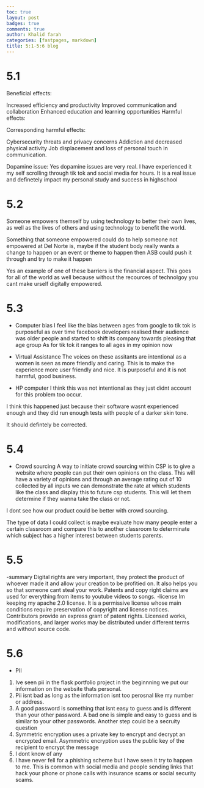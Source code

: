 ```yaml
---
toc: true
layout: post
badges: true
comments: true
author: Khalid farah
categories: [fastpages, markdown]
title: 5:1-5:6 blog
---
```


# 5.1 
Beneficial effects:

Increased efficiency and productivity
Improved communication and collaboration
Enhanced education and learning opportunities
Harmful effects:

Corresponding harmful effects:

Cybersecurity threats and privacy concerns
Addiction and decreased physical activity
Job displacement and loss of personal touch in communication.

Dopamine issue:
Yes dopamine issues are very real. I have experienced it my self scrolling through tik tok and social media for hours. It is a real issue and definetely impact my personal study and success in highschool

# 5.2
Someone empowers themself by using technology to better their own lives, as well as the lives of others and using technology to benefit the world.

Something that someone empowered could do to help someone not empowered at Del Norte is, maybe if the student body really wants a change to happen or an event or theme to happen then ASB could push it through and try to make it happen

Yes an example of one of these barriers is the financial aspect. This goes for all of the world as well because without the recources of technolgoy you cant make urself digitally empowered.

# 5.3 
- Computer bias 
I feel like the bias between ages from google to tik tok is purposeful as over time facebook developers realised their audience was older people and started to shift its company towards pleasing that age group
As for tik tok it ranges to all ages in my opinion now
- Virtual Assistance
The voices on these assitants are intentional as a women is seen as more friendly and caring. This is to make the experience more user friendly and nice. It is purposeful and it is not harmful, good business.

- HP computer
I think this was not intentional as they just didnt account for this problem too occur.

I think this happened just because their software wasnt experienced enough and they did run enough tests with people of a darker skin tone.

It should defintely be corrected.


# 5.4 
- Crowd sourcing 
A way to initiate crowd sourcing within CSP is to give a website where people can put their own opinions on the class. This will have a variety of opinions and through an average rating out of 10 collected by all inputs we can demonstrate the rate at which students like the class and display this to future csp students. This will let them determine if they wanna take the class or not.

I dont see how our product could be better with crowd sourcing.

The type of data I could collect is maybe evaluate how many people enter a certain classroom and compare this to another classroom to determinate which subject has a higher interest between students parents.

# 5.5
-summary 
Digital rights are very important, they protect the product of whoever made it and allow your creation to be profitied on. It also helps you so that someone cant steal your work. Patents and copy right claims are used for everything from items to youtube videos to songs.
-license 
Im keeping my apache 2.0 license. It is a permissive license whose main conditions require preservation of copyright and license notices. Contributors provide an express grant of patent rights. Licensed works, modifications, and larger works may be distributed under different terms and without source code.

# 5.6
- PII
1. Ive seen pii in the flask portfolio project in the beginnning we put our information on the website thats personal.
2. Pii isnt bad as long as the information isnt too perosnal like my number or address.
3. A good password is something that isnt easy to guess and is different than your other password. A bad one is simple and easy to guess and is similar to your other passwords. Another step could be a secruity question
4. Symmetric encryption uses a private key to encrypt and decrypt an encrypted email. Asymmetric encryption uses the public key of the recipient to encrypt the message
5. I dont know of any 
6. I have never fell for a phishing scheme but I have seen it try to happen to me. This is common with social media and people sending links that hack your phone or phone calls with insurance scams or social security scams.
